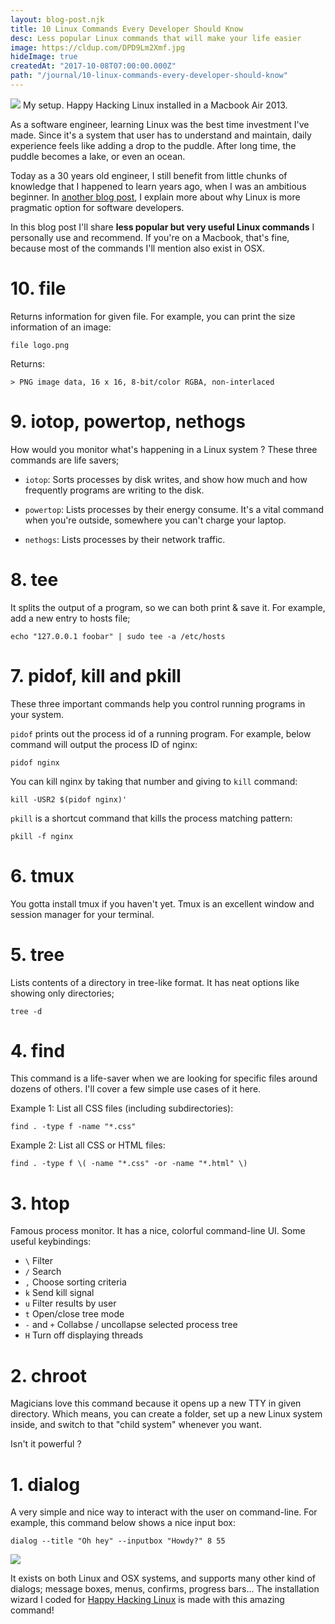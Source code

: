 ```yaml
---
layout: blog-post.njk
title: 10 Linux Commands Every Developer Should Know
desc: Less popular Linux commands that will make your life easier
image: https://cldup.com/DPD9Lm2Xmf.jpg
hideImage: true
createdAt: "2017-10-08T07:00:00.000Z"
path: "/journal/10-linux-commands-every-developer-should-know"
---
```


<div class="left">

  ![](https://cldup.com/DPD9Lm2Xmf.jpg)
  <span class="img-alt">My setup. Happy Hacking Linux installed in a Macbook Air 2013.</span>

</div>

As a software engineer, learning Linux was the best time investment I've made. Since it's a system that user
has to understand and maintain, daily experience feels like adding a drop to the puddle. After long time,
the puddle becomes a lake, or even an ocean.

Today as a 30 years old engineer, I still benefit from little chunks of knowledge that I happened to learn years ago,
when I was an ambitious beginner. In [another blog post](/journal/pin-factory), I explain more about why Linux is more
pragmatic option for software developers.

In this blog post I'll share **less popular but very useful Linux commands** I personally use and recommend.
If you're on a Macbook, that's fine, because most of the commands I'll mention also exist in OSX.

# 10. file

Returns information for given file. For example, you can print the size information of an image:

`file logo.png`

Returns:
```
> PNG image data, 16 x 16, 8-bit/color RGBA, non-interlaced
```

# 9. iotop, powertop, nethogs

How would you monitor what's happening in a Linux system ? These three commands are life savers;

* `iotop`: Sorts processes by disk writes, and show how much and how frequently programs are writing to the disk.

* `powertop`: Lists processes by their energy consume. It's a vital command when you're outside, somewhere you can't charge your laptop.

* `nethogs`: Lists processes by their network traffic.

# 8. tee

It splits the output of a program, so we can both print & save it. For example, add a new entry to hosts file;

`echo "127.0.0.1 foobar" | sudo tee -a /etc/hosts`

# 7. pidof, kill and pkill

These three important commands help you control running programs in your system.

`pidof` prints out the process id of a running program. For example, below command will output the process ID of nginx:

`pidof nginx`

You can kill nginx by taking that number and giving to `kill` command:

`kill -USR2 $(pidof nginx)'`

`pkill` is a shortcut command that kills the process matching pattern:

`pkill -f nginx`

# 6. tmux

You gotta install tmux if you haven't yet. Tmux is an excellent window and session manager for your terminal.


# 5. tree

Lists contents of a directory in tree-like format. It has neat options like showing only directories;

`tree -d`

# 4. find

This command is a life-saver when we are looking for specific files around dozens of others.
I'll cover a few simple use cases of it here.

Example 1: List all CSS files (including subdirectories):

`find . -type f -name "*.css"`

Example 2: List all CSS or HTML files:

`find . -type f \( -name "*.css" -or -name "*.html" \)`

# 3. htop

Famous process monitor. It has a nice, colorful command-line UI.
Some useful keybindings:

* `\` Filter
* `/` Search
* `,` Choose sorting criteria
* `k` Send kill signal
* `u` Filter results by user
* `t` Open/close tree mode
* `-` and `+` Collabse / uncollapse selected process tree
* `H` Turn off displaying threads


# 2. chroot

Magicians love this command because it opens up a new TTY in given directory.
Which means, you can create a folder, set up a new Linux system inside, and switch to that "child system" whenever you want.

Isn't it powerful ?

# 1. dialog

A very simple and nice way to interact with the user on command-line. For example, this command below shows a nice input box:

`dialog --title "Oh hey" --inputbox "Howdy?" 8 55`

<div class="center-img">

![](https://cldup.com/3dGal0igLi.png)
</div>

It exists on both Linux and OSX systems, and supports many other kind of dialogs; message boxes, menus, confirms, progress bars...
The installation wizard I coded for [Happy Hacking Linux](https://kodfabrik.com/happy-hacking-linux) is made with this amazing command!
